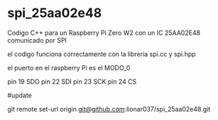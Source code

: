 # spi_25aa02e48
Codigo C++ para un Raspberry Pi Zero W2 con un IC 25AA02E48
comunicado por SPI 

el codigo funciona correctamente con la libreria spi.cc y spi.hpp

el puerto en el raspberry Pi es el MODO_0




pin 19 SDO
pin 22 SDI
pin 23 SCK
pin 24 CS

#update 

git remote set-url origin  git@github.com:lionar037/spi_25aa02e48.git
